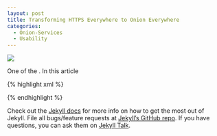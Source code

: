 ```yaml
---
layout: post
title: Transforming HTTPS Everywhere to Onion Everywhere
categories:
  - Onion-Services
  - Usability
---
```

![](intropic)

One of the . In this article

{% highlight xml %}

{% endhighlight %}

Check out the [Jekyll docs][jekyll-docs] for more info on how to get the most out of Jekyll. File all bugs/feature requests at [Jekyll’s GitHub repo][jekyll-gh]. If you have questions, you can ask them on [Jekyll Talk][jekyll-talk].

[intropic]: https://web.archive.org/web/20170513092328/https://raw.githubusercontent.com/T0rUser/T0rUser.github.io/af40b27ac7c72083d8fc3053581073b1302245c5/Untitled.png
[jekyll-docs]: http://jekyllrb.com/docs/home
[jekyll-gh]:   https://github.com/jekyll/jekyll
[jekyll-talk]: https://talk.jekyllrb.com/
